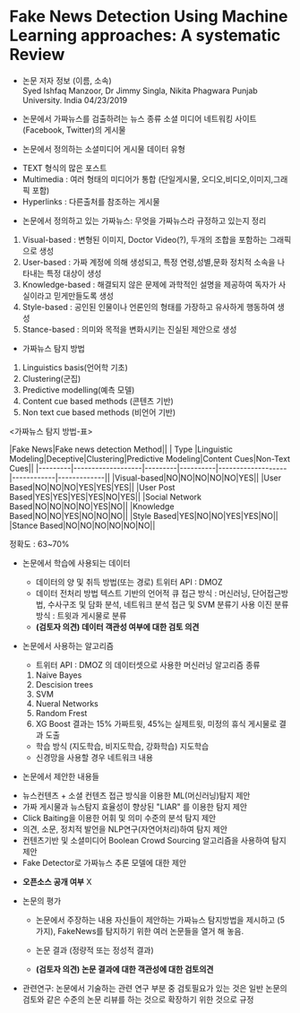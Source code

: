 # Fake News Detection Using Machine Learning approaches: A systematic Review

* 논문 저자 정보 (이름, 소속)   
Syed Ishfaq Manzoor, Dr Jimmy Singla, Nikita 
Phagwara Punjab University. India
04/23/2019

* 논문에서 가짜뉴스를 검출하려는 뉴스 종류
 소셜 미디어 네트워킹 사이트(Facebook, Twitter)의 게시물

* 논문에서 정의하는 소셜미디어 게시물 데이터 유형
 - TEXT 형식의 많은 포스트
 - Multimedia : 여러 형태의 미디어가 통합 (단일게시물, 오디오,비디오,이미지,그래픽 포함)
 - Hyperlinks : 다른출처를 참조하는 게시물
 
* 논문에서 정의하고 있는 가짜뉴스: 무엇을 가짜뉴스라 규정하고 있는지 정리
 1. Visual-based    : 변형된 이미지, Doctor Video(?), 두개의 조합을 포함하는 그래픽으로 생성
 2. User-based      : 가짜 계정에 의해 생성되고, 특정 연령,성별,문화 정치적 소속을 나타내는 특정 대상이 생성
 3. Knowledge-based : 해결되지 않은 문제에 과학적인 설명을 제공하여 독자가 사실이라고 믿게만들도록 생성
 4. Style-based     : 공인된 인물이나 언론인의 형태를 가장하고 유사하게 행동하여 생성
 5. Stance-based    : 의미와 목적을 변화시키는 진실된 제안으로 생성
 
* 가짜뉴스 탐지 방법
 1. Linguistics basis(언어학 기초)
 2. Clustering(군집)
 3. Predictive modelling(예측 모델)
 4. Content cue based methods (콘텐츠 기반)
 5. Non text cue based methods (비언어 기반)

<가짜뉴스 탐지 방법-표>

|Fake News|Fake news detection Method|| 
|  Type   |Linguistic Modeling|Deceptive|Clustering|Predictive Modeling|Content Cues|Non-Text Cues|| 
|---------|-------------------|---------|----------|-------------------|------------|-------------||
|Visual-based|NO|NO|NO|NO|NO|YES||
|User Based|NO|NO|NO|YES|YES|YES||
|User Post Based|YES|YES|YES|YES|NO|YES||
|Social Network Based|NO|NO|NO|NO|YES|NO||
|Knowledge Based|NO|NO|YES|NO|NO|NO||
|Style Based|YES|NO|NO|YES|YES|NO||
|Stance Based|NO|NO|NO|NO|NO|NO||

  정확도 : 63~70% 

* 논문에서 학습에 사용되는 데이터
  - 데이터의 양 및 취득 방법(또는 경로)
   트위터 API : DMOZ
  - 데이터 전처리 방법
   텍스트 기반의 언어적 큐 접근 방식 : 머신러닝, 단어접근방법, 수사구조 및 담화 분석, 네트워크 분석 접근 및 SVM 분류기 사용
   이진 분류 방식 : 트윗과 게시물로 분류 
  -  **(검토자 의견) 데이터 객관성 여부에 대한 검토 의견** 
   
* 논문에서 사용하는 알고리즘  
  - 트위터 API : DMOZ 의 데이터셋으로 사용한 머신러닝 알고리즘 종류 
   1. Naive Bayes
   2. Descision trees
   3. SVM
   4. Nueral Networks
   5. Random Frest
   6. XG Boost 
   결과는 15% 가짜트윗, 45%는 실제트윗, 미정의 휴식 게시물로 결과 도출
  - 학습 방식 (지도학습, 비지도학습, 강화학습)
   지도학습
  - 신경망을 사용할 경우 네트워크 내용
    
 * 논문에서 제안한 내용들  
  - 뉴스컨텐츠 + 소셜 컨텐츠 접근 방식을 이용한 ML(머신러닝)탐지 제안
  - 가짜 게시물과 뉴스탐지 효율성이 향상된 "LIAR" 를 이용한 탐지 제안
  - Click Baiting을 이용한 어휘 및 의미 수준의 분석 탐지 제안
  - 의견, 소문, 정치적 발언을 NLP연구(자연어처리)하여 탐지 제안
  - 컨텐츠기반 및 소셜미디어 Boolean Crowd Sourcing 알고리즘을 사용하여 탐지 제안  
  - Fake Detector로 가짜뉴스 추론 모델에 대한 제안
  
* **오픈소스 공개 여부** 
  X 

* 논문의 평가
  - 논문에서 주장하는 내용
  자신들이 제안하는 가짜뉴스 탐지방법을 제시하고 (5가지), FakeNews를 탐지하기 위한 여러 논문들을 열거 해 놓음. 
   
  - 논문 결과 (정량적 또는 정성적 결과)
  - **(검토자 의견) 논문 결과에 대한 객관성에 대한 검토의견** 

* 관련연구: 논문에서 기술하는 관련 연구 부분 중 검토필요가 있는 것은 일반 논문의 검토와 같은 수준의 논문 리뷰를 하는 것으로 
확장하기 위한 것으로 규정
